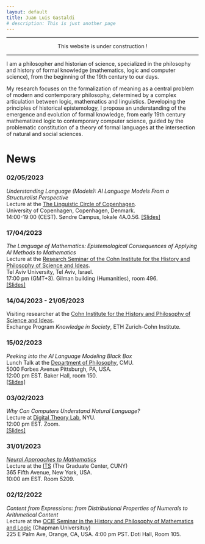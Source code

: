 ```yaml
---
layout: default
title: Juan Luis Gastaldi
# description: This is just another page
---
```


<!-- <script src="{{ 'assets/js/random-color.js' }}"></script> -->

* * *
<p style="text-align: center;">This website is under construction !</p>

* * *

I am a philosopher and historian of science, specialized in the philosophy and history of formal knowledge (mathematics, logic and computer science), from the beginning of the 19th century to our days.

My research focuses on the formalization of meaning as a central problem of modern and contemporary philosophy, determined by a complex articulation between logic, mathematics and linguistics. Developing the principles of historical epistemology, I propose an understanding of the emergence and evolution of formal knowledge, from early 19th century mathematized logic to contemporary computer science, guided by the problematic constitution of a theory of formal languages at the intersection of natural and social sciences.

# News

### 02/05/2023
*Understanding Language (Models): AI Language Models From a Structuralist Perspective*\
Lecture at the [The Linguistic Circle of Copenhagen](https://lingvistkredsen.ku.dk/kalender/foraar-2023/understanding-language/).\
University of Copenhagen, Copenhagen, Denmark.\
14:00-19:00 (CEST). Søndre Campus, lokale 4A.0.56.
[[Slides]](./assets/pdf/slides/gastaldi_230502_cph.pdf)

### 17/04/2023
*The Language of Mathematics: Epistemological Consequences of Applying AI Methods to Mathematics*\
Lecture at the [Research Seminar of the Cohn Institute for the History and Philosophy of Science and Ideas](https://humanities.tau.ac.il/cohn/news/research_seminar_17-4-2023).\
Tel Aviv University, Tel Aviv, Israel.\
17:00 pm (GMT+3). Gilman building (Humanities), room 496.\
[[Slides]](./assets/pdf/slides/gastaldi_170403_cohn.pdf)

### 14/04/2023 - 21/05/2023
Visiting researcher at the [Cohn Institute for the History and Philosophy of Science and Ideas](https://en-humanities.tau.ac.il/cohn).\
Exchange Program *Knowledge in Society*, ETH Zurich-Cohn Institute.

### 15/02/2023
*Peeking into the AI Language Modeling Black Box*\
Lunch Talk at the [Department of Philosophy](https://www.cmu.edu/dietrich/philosophy/), CMU.\
5000 Forbes Avenue Pittsburgh, PA, USA.\
12:00 pm EST. Baker Hall, room 150.\
[[Slides]](./assets/pdf/slides/gastaldi_230215_cmu.pdf)

### 03/02/2023
*Why Can Computers Understand Natural Language?*\
Lecture at [Digital Theory Lab](https://digitaltheorylab.org), NYU.\
12:00 pm EST. Zoom.\
[[Slides]](./assets/pdf/slides/gastaldi_230203_nyu.pdf)

### 31/01/2023
[*Neural Approaches to Mathematics*](https://itsatcuny.org/calendar/2023/1/30/its-tutorial-talk-juan-luis-gastaldi)\
Lecture at the [ITS](https://itsatcuny.org) (The Graduate Center, CUNY)\
365 Fifth Avenue, New York, USA.\
10:00 am EST. Room 5209.

### 02/12/2022
*Content from Expressions: from Distributional Properties of Numerals to Arithmetical Content*\
Lecture at the [OCIE Seminar in the History and Philosophy of Mathematics and Logic](https://faculty.ucr.edu/~reck/OCIE-Group.html) (Chapman Universituy)\
225 E Palm Ave, Orange, CA, USA.
4:00 pm PST. Doti Hall, Room 105.